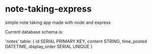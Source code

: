 # note-taking-express
simple note taking app made with node and express

Current database schema is:

'notes' table:
{
  id SERIAL PRIMARY KEY,
  content STRING,
  time_posted DATETIME,
  display_order SERIAL UNIQUE
}

